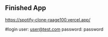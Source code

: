 

## Finished App 
https://spotify-clone-raage100.vercel.app/

#login
user: user@test.com
password: password


